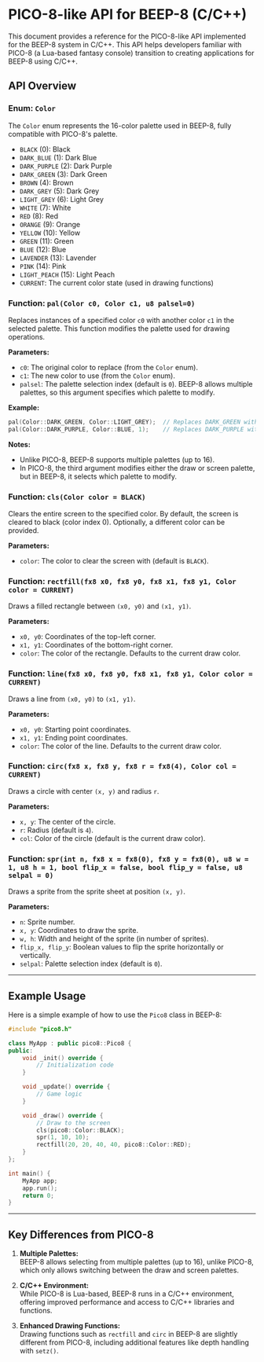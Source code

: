 
# PICO-8-like API for BEEP-8 (C/C++)

This document provides a reference for the PICO-8-like API implemented for the BEEP-8 system in C/C++. This API helps developers familiar with PICO-8 (a Lua-based fantasy console) transition to creating applications for BEEP-8 using C/C++.

## API Overview

### Enum: `Color`
The `Color` enum represents the 16-color palette used in BEEP-8, fully compatible with PICO-8's palette.

- `BLACK` (0): Black
- `DARK_BLUE` (1): Dark Blue
- `DARK_PURPLE` (2): Dark Purple
- `DARK_GREEN` (3): Dark Green
- `BROWN` (4): Brown
- `DARK_GREY` (5): Dark Grey
- `LIGHT_GREY` (6): Light Grey
- `WHITE` (7): White
- `RED` (8): Red
- `ORANGE` (9): Orange
- `YELLOW` (10): Yellow
- `GREEN` (11): Green
- `BLUE` (12): Blue
- `LAVENDER` (13): Lavender
- `PINK` (14): Pink
- `LIGHT_PEACH` (15): Light Peach
- `CURRENT`: The current color state (used in drawing functions)

### Function: `pal(Color c0, Color c1, u8 palsel=0)`
Replaces instances of a specified color `c0` with another color `c1` in the selected palette. This function modifies the palette used for drawing operations.

**Parameters:**
- `c0`: The original color to replace (from the `Color` enum).
- `c1`: The new color to use (from the `Color` enum).
- `palsel`: The palette selection index (default is `0`). BEEP-8 allows multiple palettes, so this argument specifies which palette to modify.

**Example:**
```cpp
pal(Color::DARK_GREEN, Color::LIGHT_GREY);  // Replaces DARK_GREEN with LIGHT_GREY in the default palette.
pal(Color::DARK_PURPLE, Color::BLUE, 1);    // Replaces DARK_PURPLE with BLUE in palette 1.
```

**Notes:**
- Unlike PICO-8, BEEP-8 supports multiple palettes (up to 16).
- In PICO-8, the third argument modifies either the draw or screen palette, but in BEEP-8, it selects which palette to modify.

### Function: `cls(Color color = BLACK)`
Clears the entire screen to the specified color. By default, the screen is cleared to black (color index 0). Optionally, a different color can be provided.

**Parameters:**
- `color`: The color to clear the screen with (default is `BLACK`).

### Function: `rectfill(fx8 x0, fx8 y0, fx8 x1, fx8 y1, Color color = CURRENT)`
Draws a filled rectangle between `(x0, y0)` and `(x1, y1)`.

**Parameters:**
- `x0, y0`: Coordinates of the top-left corner.
- `x1, y1`: Coordinates of the bottom-right corner.
- `color`: The color of the rectangle. Defaults to the current draw color.

### Function: `line(fx8 x0, fx8 y0, fx8 x1, fx8 y1, Color color = CURRENT)`
Draws a line from `(x0, y0)` to `(x1, y1)`.

**Parameters:**
- `x0, y0`: Starting point coordinates.
- `x1, y1`: Ending point coordinates.
- `color`: The color of the line. Defaults to the current draw color.

### Function: `circ(fx8 x, fx8 y, fx8 r = fx8(4), Color col = CURRENT)`
Draws a circle with center `(x, y)` and radius `r`.

**Parameters:**
- `x, y`: The center of the circle.
- `r`: Radius (default is `4`).
- `col`: Color of the circle (default is the current draw color).

### Function: `spr(int n, fx8 x = fx8(0), fx8 y = fx8(0), u8 w = 1, u8 h = 1, bool flip_x = false, bool flip_y = false, u8 selpal = 0)`
Draws a sprite from the sprite sheet at position `(x, y)`.

**Parameters:**
- `n`: Sprite number.
- `x, y`: Coordinates to draw the sprite.
- `w, h`: Width and height of the sprite (in number of sprites).
- `flip_x, flip_y`: Boolean values to flip the sprite horizontally or vertically.
- `selpal`: Palette selection index (default is `0`).

---

## Example Usage

Here is a simple example of how to use the `Pico8` class in BEEP-8:

```cpp
#include "pico8.h"

class MyApp : public pico8::Pico8 {
public:
    void _init() override {
        // Initialization code
    }

    void _update() override {
        // Game logic
    }

    void _draw() override {
        // Draw to the screen
        cls(pico8::Color::BLACK);
        spr(1, 10, 10);
        rectfill(20, 20, 40, 40, pico8::Color::RED);
    }
};

int main() {
    MyApp app;
    app.run();
    return 0;
}
```

---

## Key Differences from PICO-8

1. **Multiple Palettes:**  
   BEEP-8 allows selecting from multiple palettes (up to 16), unlike PICO-8, which only allows switching between the draw and screen palettes.

2. **C/C++ Environment:**  
   While PICO-8 is Lua-based, BEEP-8 runs in a C/C++ environment, offering improved performance and access to C/C++ libraries and functions.

3. **Enhanced Drawing Functions:**  
   Drawing functions such as `rectfill` and `circ` in BEEP-8 are slightly different from PICO-8, including additional features like depth handling with `setz()`.
